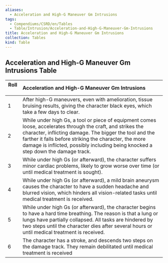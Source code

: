 ```yaml
---
aliases:
  - Acceleration and High-G Maneuver Gm Intrusions
tags:
  - Compendiums/CSRD/en/Tables
  - Table/Intrusion/Acceleration-and-High-G-Maneuver-Gm-Intrusions
title: Acceleration and High-G Maneuver Gm Intrusions
collection: Tables
kind: Table
---
```

## Acceleration and High-G Maneuver Gm Intrusions Table
|  Roll &nbsp; &nbsp; | Acceleration and High-G Maneuver Gm Intrusions  |
| ------------- | :----------- |
| 1 | After high-G maneuvers, even with amelioration, tissue bruising results, giving the character black eyes, which take a few days to clear. |
| 2 | While under high Gs, a tool or piece of equipment comes loose, accelerates through the craft, and strikes the character, inflicting damage. The bigger the tool and the farther it falls before striking the character, the more damage is inflicted, possibly including being knocked a step down the damage track. |
| 3 | While under high Gs (or afterward), the character suffers minor cardiac problems, likely to grow worse over time (or until medical treatment is sought). |
| 4 | While under high Gs (or afterward), a mild brain aneurysm causes the character to have a sudden headache and blurred vision, which hinders all vision-related tasks until medical treatment is received. |
| 5 | While under high Gs (or afterward), the character begins to have a hard time breathing. The reason is that a lung or lungs have partially collapsed. All tasks are hindered by two steps until the character dies after several hours or until medical treatment is received. |
| 6 | The character has a stroke, and descends two steps on the damage track. They remain debilitated until medical treatment is received |